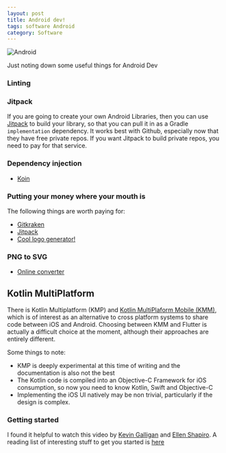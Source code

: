 ```yaml
---
layout: post
title: Android dev!
tags: software Android
category: Software
---
```

![Android](https://img.favpng.com/5/10/23/android-logo-icon-png-favpng-Uv2JWf9XFEXampUMn5wPsbLHz.jpg)

Just noting down some useful things for Android Dev

### Linting ###

### Jitpack ###
If you are going to create your own Android Libraries, then you can use [Jitpack](https://jitpack.io) to build your library, so that you can pull it in as a Gradle ``implementation`` dependency. It works best with Github, especially now that they have free private repos. If you want Jitpack to build private repos, you need to pay for that service.

### Dependency injection ###
* [Koin](https://github.com/InsertKoinIO/koin)

### Putting your money where your mouth is ###
The following things are worth paying for:
* [Gitkraken](https://www.gitkraken.com/)
* [Jitpack](https://jitpack.io)
* [Cool logo generator!](https://looka.com/)

### PNG to SVG ###
* [Online converter](https://onlineconvertfree.com/convert-format/png-to-svg/)

## Kotlin MultiPlatform
There is Kotlin Multiplatform (KMP) and [Kotlin MultiPlaform Mobile (KMM)](https://kotlinlang.org/lp/mobile/), which is of interest as an alternative to cross platform systems to share code between iOS and Android. Choosing between KMM and Flutter is actually a difficult choice at the moment, although their approaches are entirely different. 

Some things to note:
* KMP is deeply experimental at this time of writing and the documentation is also not the best
* The Kotlin code is compiled into an Objective-C Framework for iOS consumption, so now you need to know Kotlin, Swift and Objective-C
* Implementing the iOS UI natively may be non trivial, particularly if the design is complex.

### Getting started
I found it helpful to watch this video by [Kevin Galligan](https://www.droidcon.com/media-detail?video=481183953) and [Ellen Shapiro](https://www.youtube.com/watch?v=JHUY1Ckmo64).
A reading list of interesting stuff to get you started is [here](https://www.one-tab.com/page/97BSLOTrQveaEj5eW33lEA)